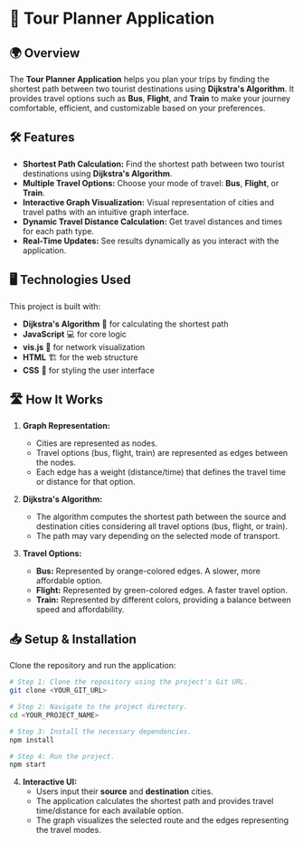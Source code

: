 # 🚀 Tour Planner Application

## 🌍 Overview
The **Tour Planner Application** helps you plan your trips by finding the shortest path between two tourist destinations using **Dijkstra's Algorithm**. It provides travel options such as **Bus**, **Flight**, and **Train** to make your journey comfortable, efficient, and customizable based on your preferences.

## 🛠️ Features
- **Shortest Path Calculation:** Find the shortest path between two tourist destinations using **Dijkstra's Algorithm**.
- **Multiple Travel Options:** Choose your mode of travel: **Bus**, **Flight**, or **Train**.
- **Interactive Graph Visualization:** Visual representation of cities and travel paths with an intuitive graph interface.
- **Dynamic Travel Distance Calculation:** Get travel distances and times for each path type.
- **Real-Time Updates:** See results dynamically as you interact with the application.

## 🖥️ Technologies Used
This project is built with:

- **Dijkstra's Algorithm** 📏 for calculating the shortest path
- **JavaScript** 💻 for core logic
- **vis.js** 🔮 for network visualization
- **HTML** 🏗️ for the web structure
- **CSS** 🎨 for styling the user interface

## 🛣️ How It Works
1. **Graph Representation:** 
   - Cities are represented as nodes.
   - Travel options (bus, flight, train) are represented as edges between the nodes.
   - Each edge has a weight (distance/time) that defines the travel time or distance for that option.

2. **Dijkstra's Algorithm:** 
   - The algorithm computes the shortest path between the source and destination cities considering all travel options (bus, flight, or train).
   - The path may vary depending on the selected mode of transport.

3. **Travel Options:** 
   - **Bus:** Represented by orange-colored edges. A slower, more affordable option.
   - **Flight:** Represented by green-colored edges. A faster travel option.
   - **Train:** Represented by different colors, providing a balance between speed and affordability.



## 📥 Setup & Installation

Clone the repository and run the application:

```sh
# Step 1: Clone the repository using the project's Git URL.
git clone <YOUR_GIT_URL>

# Step 2: Navigate to the project directory.
cd <YOUR_PROJECT_NAME>

# Step 3: Install the necessary dependencies.
npm install

# Step 4: Run the project.
npm start
```

4. **Interactive UI:**
   - Users input their **source** and **destination** cities.
   - The application calculates the shortest path and provides travel time/distance for each available option.
   - The graph visualizes the selected route and the edges representing the travel modes.
 
